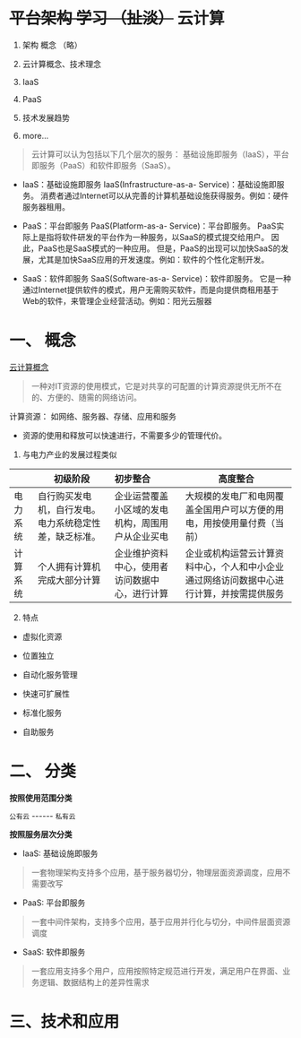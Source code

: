 
# ~~平台架构 学习 （扯淡）~~ 云计算

1. 架构 概念 （略）

2. 云计算概念、技术理念

3. IaaS

4. PaaS

5. 技术发展趋势

6. more...


> 云计算可以认为包括以下几个层次的服务：
基础设施即服务（IaaS），平台即服务（PaaS）和软件即服务（SaaS）。

* IaaS：基础设施即服务
IaaS(Infrastructure-as-a- Service)：基础设施即服务。
消费者通过Internet可以从完善的计算机基础设施获得服务。例如：硬件服务器租用。


* PaaS：平台即服务
PaaS(Platform-as-a- Service)：平台即服务。
PaaS实际上是指将软件研发的平台作为一种服务，以SaaS的模式提交给用户。
因此，PaaS也是SaaS模式的一种应用。
但是，PaaS的出现可以加快SaaS的发展，尤其是加快SaaS应用的开发速度。例如：软件的个性化定制开发。

* SaaS：软件即服务
SaaS(Software-as-a- Service)：软件即服务。
它是一种通过Internet提供软件的模式，用户无需购买软件，而是向提供商租用基于Web的软件，来管理企业经营活动。例如：阳光云服器


# 一、 概念

[云计算概念](./2%E4%BA%91%E8%AE%A1%E7%AE%97.md)

> 一种对IT资源的使用模式，它是对共享的可配置的计算资源提供无所不在的、方便的、随需的网络访问。

计算资源： 如网络、服务器、存储、应用和服务

* 资源的使用和释放可以快速进行，不需要多少的管理代价。

1. 与电力产业的发展过程类似

| | 初级阶段 | 初步整合 | 高度整合 |
| --- | --- | :--- | --- |
| 电力系统 | 自行购买发电机，自行发电。电力系统稳定性差，缺乏标准。 | 企业运营覆盖小区域的发电机构，周围用户从企业买电 | 大规模的发电厂和电网覆盖全国用户可以方便的用电，用按使用量付费（当前） |
| 计算系统 | 个人拥有计算机完成大部分计算 | 企业维护资料中心，使用者访问数据中心，进行计算 | 企业或机构运营云计算资料中心，个人和中小企业通过网络访问数据中心进行计算，并按需提供服务 |

2. 特点

* 虚拟化资源

* 位置独立

* 自动化服务管理

* 快速可扩展性

* 标准化服务

* 自助服务

# 二、 分类

**按照使用范围分类**

`公有云` ------ `私有云`

**按照服务层次分类**

* IaaS: 基础设施即服务

> 一套物理架构支持多个应用，基于服务器切分，物理层面资源调度，应用不需要改写

* PaaS: 平台即服务

> 一套中间件架构，支持多个应用，基于应用并行化与切分，中间件层面资源调度

* SaaS: 软件即服务

> 一套应用支持多个用户，应用按照特定规范进行开发，满足用户在界面、业务逻辑、数据结构上的差异性需求

# 三、技术和应用




